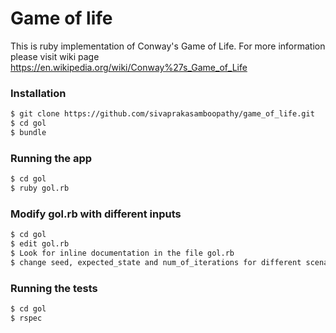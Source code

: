 # Game of life
This is ruby implementation of Conway's Game of Life. For more information please visit wiki page https://en.wikipedia.org/wiki/Conway%27s_Game_of_Life

### Installation
```sh
$ git clone https://github.com/sivaprakasamboopathy/game_of_life.git
$ cd gol
$ bundle
```

### Running the app
```sh
$ cd gol
$ ruby gol.rb
```
### Modify gol.rb with different inputs
```sh
$ cd gol
$ edit gol.rb
$ Look for inline documentation in the file gol.rb
$ change seed, expected_state and num_of_iterations for different scenarios
```

### Running the tests
```sh
$ cd gol
$ rspec
```
